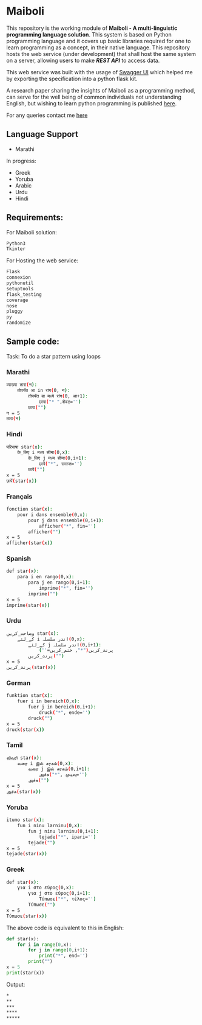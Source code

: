 # Maiboli

This repository is the working module of **Maiboli - A multi-linguistic programming language solution**. 
This system is based on Python programming language and it covers up basic libraries required for one to learn programming as a concept, in their native language. This repository hosts the web service (under development) that shall host the same system on a server, allowing users to make ***REST API*** to access data.

This web service was built with the usage of [Swagger UI](https://editor.swagger.io/) which helped me by exporting the specification into a python flask kit.

A research paper sharing the insights of Maiboli as a programming method, can serve for the well being of common individuals not understanding English, but wishing to learn python programming is published [here](https://ieeexplore.ieee.org/document/8973043).

For any queries contact me [here](mailto:nimish.mailbox@gmail.com)
## Language Support

- Marathi

In progress:
- Greek
- Yoruba
- Arabic
- Urdu
- Hindi


## Requirements:

For Maiboli solution:
```bash
Python3
Tkinter
```
For Hosting the web service:
```bash
Flask
connexion
pythonutil
setuptools
flask_testing
coverage
nose
pluggy
py
randomize
```

## Sample code:
Task: To do a star pattern using loops

### Marathi
```bash
व्याख्या तारा(न): 
    तोपर्यंत आ in रांग(0, न): 
        तोपर्यंत बा मध्ये रांग(0, आ+1): 
            छापा("* ",शेवट='') 
        छापा("")
न = 5
तारा(न) 
```

### Hindi
```bash
परिभाषा star(x):
    के_लिए i मध्य सीमा(0,x):
        के_लिए j मध्य सीमा(0,i+1):
            छापें("*", समाप्त='')
        छापें("")
x = 5
छापें(star(x))

```


### Français
```bash
fonction star(x):
    pour i dans ensemble(0,x):
        pour j dans ensemble(0,i+1):
            afficher("*", fin='')
        afficher("")
x = 5
afficher(star(x))
```


### Spanish
```bash
def star(x):
    para i en rango(0,x):
        para j en rango(0,i+1):
            imprime("*", fin='')
        imprime("")
x = 5
imprime(star(x))

```


### Urdu
```bash
وضاحت_کریں star(x):
    کے_لئے i اندر سلسلہ(0,x):
        کے_لئے j اندر سلسلہ(0,i+1):
            پرنٹ_کریں("*", ختم_کریں='')
        پرنٹ_کریں("")
x = 5
پرنٹ_کریں(star(x))

```
### German
```bash
funktion star(x):
    fuer i in bereich(0,x):
        fuer j in bereich(0,i+1):
            druck("*", ende='')
        druck("")
x = 5
druck(star(x))
```
### Tamil
```bash
விவரி star(x):
    வரை i இல் சரகம்(0,x):
        வரை j இல் சரகம்(0,i+1):
            அச்சு("*", முடிவு='')
        அச்சு("")
x = 5
அச்சு(star(x))
```
### Yoruba
```bash
itumo star(x):
    fun i ninu larninu(0,x):
        fun j ninu larninu(0,i+1):
            tẹjade("*", ipari='')
        tẹjade("")
x = 5
tẹjade(star(x))
```
### Greek
```bash
def star(x):
    για i στο εύρος(0,x):
        για j στο εύρος(0,i+1):
            Τύπωσε("*", τέλος='')
        Τύπωσε("")
x = 5
Τύπωσε(star(x))
```

The above code is equivalent to this in English:
```python
def star(x):
    for i in range(0,x):
        for j in range(0,i+1):
            print("*", end='')
        print("")
x = 5
print(star(x))
```
Output:
```bash
*
**
***
****
*****
```